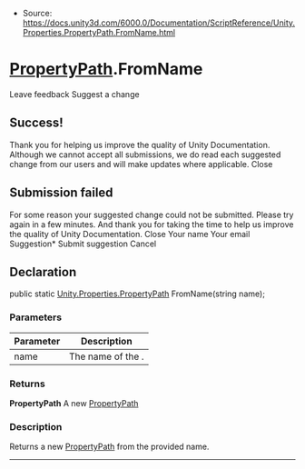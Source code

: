 * Source: https://docs.unity3d.com/6000.0/Documentation/ScriptReference/Unity.Properties.PropertyPath.FromName.html

#  [PropertyPath](https://docs.unity3d.com/6000.0/Documentation/ScriptReference/Unity.Properties.PropertyPath.html).FromName
Leave feedback
Suggest a change
## Success!
Thank you for helping us improve the quality of Unity Documentation. Although we cannot accept all submissions, we do read each suggested change from our users and will make updates where applicable.
Close
## Submission failed
For some reason your suggested change could not be submitted. Please <a>try again</a> in a few minutes. And thank you for taking the time to help us improve the quality of Unity Documentation.
Close
Your name Your email Suggestion* Submit suggestion
Cancel
## Declaration
public static [Unity.Properties.PropertyPath](https://docs.unity3d.com/6000.0/Documentation/ScriptReference/Unity.Properties.PropertyPath.html) FromName(string name); 
### Parameters
Parameter | Description  
---|---  
name | The name of the <see cref="PropertyPathPart" />.  
### Returns
**PropertyPath** A new [PropertyPath](https://docs.unity3d.com/6000.0/Documentation/ScriptReference/Unity.Properties.PropertyPath.html)
### Description
Returns a new [PropertyPath](https://docs.unity3d.com/6000.0/Documentation/ScriptReference/Unity.Properties.PropertyPath.html) from the provided name. 
* * *
